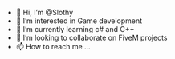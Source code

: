 - 👋 Hi, I’m @Slothy
- 👀 I’m interested in Game development
- 🌱 I’m currently learning c# and C++
- 💞️ I’m looking to collaborate on FiveM projects
- 📫 How to reach me ...

<!---
TheRealSlothy/Slothy is a ✨ special ✨ repository because its `README.md` (this file) appears on your GitHub profile.
You can click the Preview link to take a look at your changes.
--->
